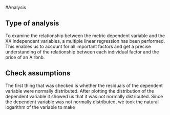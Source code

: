 #Analysis
## Type of analysis
To examine the relationship between the metric dependent variable and the XX independent variables, a multiple linear regression has been performed. This enables us to account for all important factors and get a precise understanding of the relationship between each individual factor and the price of an Airbnb.

## Check assumptions
The first thing that was checked is whether the residuals of the dependent variable were normally distributed. After plotting the distribution of the dependent variable it showed us that it was not normally distributed. Since the dependent variable was not normally distributed, we took the natural logarithm of the variable to make 


